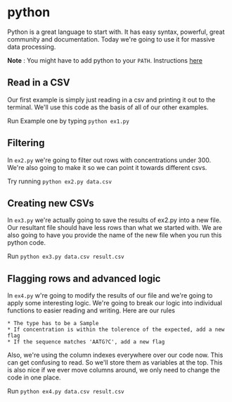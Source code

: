 # python

Python is a great language to start with. It has easy syntax, powerful, great community and documentation. Today we're going to use it for massive data processing.

**Note** : You might have to add python to your `PATH`. Instructions [here](http://stackoverflow.com/questions/6318156/adding-python-path-on-windows-7)

## Read in a CSV
Our first example is simply just reading in a csv and printing it out to the terminal. We'll use this code as the basis of all of our other examples.

Run Example one by typing `python ex1.py`


## Filtering
In `ex2.py` we're going to filter out rows with concentrations under 300. We're also going to make it so we can point it towards different csvs.

Try running `python ex2.py data.csv`


## Creating new CSVs
In `ex3.py` we're actually going to save the results of ex2.py into a new file. Our resultant file should have less rows than what we started with. We are also going to have you provide the name of the new file when you run this python code.

Run `python ex3.py data.csv result.csv`

## Flagging rows and advanced logic
In `ex4.py` w're going to modify the results of our file and we're going to apply some interesting logic. We're going to break our logic into individual functions to easier reading and writing. Here are our rules

	* The type has to be a Sample
	* If concentration is within the tolerence of the expected, add a new flag
	* If the sequence matches 'AATG?C', add a new flag

Also, we're using the column indexes everywhere over our code now. This can get confusing to read. So we'll store them as variables at the top. This is also nice if we ever move columns around, we only need to change the code in one place.

Run `python ex4.py data.csv result.csv`
